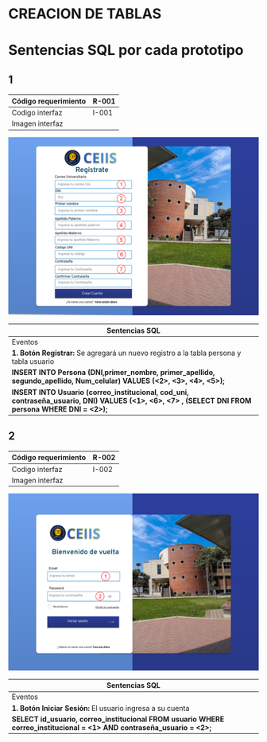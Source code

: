 # CREACION DE TABLAS


# Sentencias SQL por cada prototipo
## 1
| Código requerimiento | R-001 |
| --- | --- |
| Codigo interfaz |  I-001 |
| Imagen interfaz  |

![Alt texasdt](Registro.png)

| Sentencias SQL |
| --- |
| Eventos |
| **1. Botón Registrar:** Se agregará un nuevo registro a la tabla persona y tabla usuario |
|**INSERT INTO Persona (DNI,primer_nombre, primer_apellido, segundo_apellido, Num_celular) VALUES (<2>, <3>, <4>, <5>);**|
|**INSERT INTO Usuario (correo_institucional, cod_uni, contraseña_usuario, DNI) VALUES (<1>, <6>, <7> , (SELECT DNI FROM persona WHERE DNI = <2>);**|

## 2
| Código requerimiento | R-002 |
| --- | --- |
| Codigo interfaz |  I-002 |
| Imagen interfaz  |

![Alt texasdt](Loginpage.png)

| Sentencias SQL |
| --- |
| Eventos |
| **1. Botón Iniciar Sesión:** El usuario ingresa a su cuenta |
|**SELECT id_usuario, correo_institucional FROM usuario WHERE correo_institucional = <1> AND contraseña_usuario = <2>;**|
